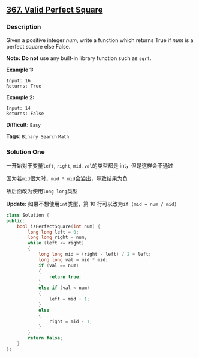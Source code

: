 ## [367. Valid Perfect Square](https://leetcode.com/problems/valid-perfect-square/#/description)

### Description

Given a positive integer _num_, write a function which returns True if _num_ is a perfect square else False.

**Note:** **Do not** use any built-in library function such as `sqrt`.

**Example 1:**

```
Input: 16
Returns: True

```

**Example 2:**

```
Input: 14
Returns: False
```

**Difficult:** `Easy`

**Tags:** `Binary Search` `Math`

### Solution One

一开始对于变量`left`, `right`, `mid`, `val`的类型都是 int，但是这样会不通过

因为若`mid`很大时，`mid * mid`会溢出，导致结果为负

故后面改为使用`long long`类型

**Update:** 如果不想使用`int`类型，第 10 行可以改为`if (mid = num / mid)`

```c++
class Solution {
public:
    bool isPerfectSquare(int num) {
        long long left = 0;
        long long right = num;
        while (left <= right)
        {
            long long mid = (right - left) / 2 + left;
            long long val = mid * mid;
            if (val == num)
            {
                return true;
            }
            else if (val < num)
            {
                left = mid + 1;
            }
            else
            {
                right = mid - 1;
            }
        }
        return false;
    }
};
```
